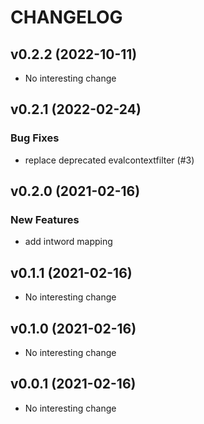 # CHANGELOG

## v0.2.2 (2022-10-11)

- No interesting change

## v0.2.1 (2022-02-24)

### Bug Fixes

- replace deprecated evalcontextfilter (#3)

## v0.2.0 (2021-02-16)

### New Features

- add intword mapping

## v0.1.1 (2021-02-16)

- No interesting change

## v0.1.0 (2021-02-16)

- No interesting change

## v0.0.1 (2021-02-16)

- No interesting change


